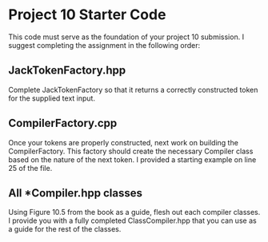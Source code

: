 # Project 10 Starter Code
This code must serve as the foundation of your project 10 submission.  I suggest completing the assignment in the following order:

## JackTokenFactory.hpp
Complete JackTokenFactory so that it returns a correctly constructed token for the supplied text input.  

## CompilerFactory.cpp
Once your tokens are properly constructed, next work on building the CompilerFactory.  This factory should create the necessary Compiler class based on the nature of the next token.  I provided a starting example on line 25 of the file.

## All *Compiler.hpp classes
Using Figure 10.5 from the book as a guide, flesh out each compiler classes.  I provide you with a fully completed ClassCompiler.hpp that you can use as a guide for the rest of the classes.